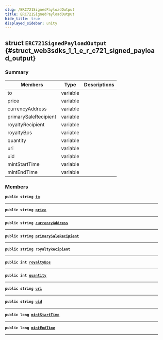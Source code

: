 ```yaml
---
slug: /ERC721SignedPayloadOutput
title: ERC721SignedPayloadOutput
hide_title: true
displayed_sidebar: unity
---
```


## struct `ERC721SignedPayloadOutput` {#struct_web3sdks_1_1_e_r_c721_signed_payload_output}

### Summary

| Members              | Type     | Descriptions |
| -------------------- | -------- | ------------ |
| to                   | variable |              |
| price                | variable |              |
| currencyAddress      | variable |              |
| primarySaleRecipient | variable |              |
| royaltyRecipient     | variable |              |
| royaltyBps           | variable |              |
| quantity             | variable |              |
| uri                  | variable |              |
| uid                  | variable |              |
| mintStartTime        | variable |              |
| mintEndTime          | variable |              |

### Members

**`public string `[`to`](#struct_web3sdks_1_1_e_r_c721_signed_payload_output_1ae270a3af33465cdc7dc6e7b551933ef0)**

---

**`public string `[`price`](#struct_web3sdks_1_1_e_r_c721_signed_payload_output_1ad4314c2221344510de89f4103e9621d0)**

---

**`public string `[`currencyAddress`](#struct_web3sdks_1_1_e_r_c721_signed_payload_output_1a770758a2185230460a56cc87c2feccf5)**

---

**`public string `[`primarySaleRecipient`](#struct_web3sdks_1_1_e_r_c721_signed_payload_output_1aeccc71f16610779a943d15616e6f2ee0)**

---

**`public string `[`royaltyRecipient`](#struct_web3sdks_1_1_e_r_c721_signed_payload_output_1a5cd1e8d4a8846bce3803185bf37aa287)**

---

**`public int `[`royaltyBps`](#struct_web3sdks_1_1_e_r_c721_signed_payload_output_1a1d0f52b822aa9a10d481b23f6fe0a415)**

---

**`public int `[`quantity`](#struct_web3sdks_1_1_e_r_c721_signed_payload_output_1a6815f7c1b0d38d45fdf6c89ac7e9a33b)**

---

**`public string `[`uri`](#struct_web3sdks_1_1_e_r_c721_signed_payload_output_1aa0e6af340dc188da0a56978f0ce6a959)**

---

**`public string `[`uid`](#struct_web3sdks_1_1_e_r_c721_signed_payload_output_1adb1fe398ca6a8712778fe90f0795b3e2)**

---

**`public long `[`mintStartTime`](#struct_web3sdks_1_1_e_r_c721_signed_payload_output_1a21f8e9dea840b90d8a4e12163f313e4b)**

---

**`public long `[`mintEndTime`](#struct_web3sdks_1_1_e_r_c721_signed_payload_output_1a427fd4015a911238fde0432b4f4e76b3)**

---
